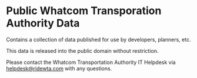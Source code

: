 Public Whatcom Transporation Authority Data
=============

Contains a collection of data published for use by developers, planners, etc.

This data is released into the public domain without restriction.

Please contact the Whatcom Transportation Authority IT Helpdesk via helpdesk@ridewta.com with any questions.
